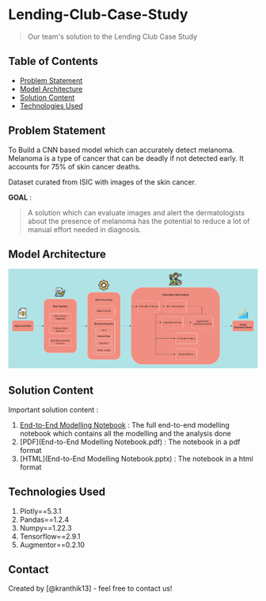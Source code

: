 # Lending-Club-Case-Study
> Our team's solution to the Lending Club Case Study


## Table of Contents
* [Problem Statement](#problem-statement)
* [Model Architecture](#model-architecture)
* [Solution Content](#solution-content)
* [Technologies Used](#technologies-used)

<!-- You can include any other section that is pertinent to your problem -->

## Problem Statement

To Build a CNN based model which can accurately detect melanoma. <br>
Melanoma is a type of cancer that can be deadly if not detected early. It accounts for 75% of skin cancer deaths. 

Dataset curated from ISIC with images of the skin cancer.

**GOAL** : <br>
> A solution which can evaluate images and alert the dermatologists about the presence of melanoma has the potential to reduce a lot of manual effort needed in diagnosis.

## Model Architecture
![Model Architecture](architecture.png "Model Architecture - SqueezeNet")

## Solution Content

Important solution content : 

1. [End-to-End Modelling Notebook](G_Kranthi_Kiran.ipynb) : The full end-to-end modelling notebook which contains all the modelling and the analysis done
2. [PDF](End-to-End Modelling Notebook.pdf) : The notebook in a pdf format
3. [HTML](End-to-End Modelling Notebook.pptx) : The notebook in a html format


## Technologies Used
1. Plotly==5.3.1
2. Pandas==1.2.4
3. Numpy==1.22.3
4. Tensorflow==2.9.1
5. Augmentor==0.2.10


## Contact
Created by [@kranthik13] - feel free to contact us!
